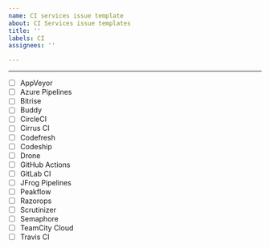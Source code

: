```yaml
---
name: CI services issue template
about: CI Services issue templates
title: ''
labels: CI
assignees: ''

---
```


----

* [ ] AppVeyor
* [ ] Azure Pipelines
* [ ] Bitrise
* [ ] Buddy
* [ ] CircleCI
* [ ] Cirrus CI
* [ ] Codefresh
* [ ] Codeship
* [ ] Drone
* [ ] GitHub Actions
* [ ] GitLab CI
* [ ] JFrog Pipelines
* [ ] Peakflow
* [ ] Razorops
* [ ] Scrutinizer
* [ ] Semaphore
* [ ] TeamCity Cloud
* [ ] Travis CI
